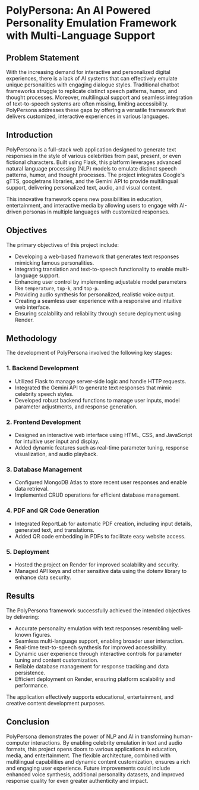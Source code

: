 # PolyPersona: An AI Powered Personality Emulation Framework with Multi-Language Support

## Problem Statement

With the increasing demand for interactive and personalized digital experiences, there is a lack of AI systems that can effectively emulate unique personalities with engaging dialogue styles. Traditional chatbot frameworks struggle to replicate distinct speech patterns, humor, and thought processes. Moreover, multilingual support and seamless integration of text-to-speech systems are often missing, limiting accessibility. PolyPersona addresses these gaps by offering a versatile framework that delivers customized, interactive experiences in various languages.

## Introduction

PolyPersona is a full-stack web application designed to generate text responses in the style of various celebrities from past, present, or even fictional characters. Built using Flask, this platform leverages advanced natural language processing (NLP) models to emulate distinct speech patterns, humor, and thought processes. The project integrates Google's gTTS, googletrans libraries, and the Gemini API to provide multilingual support, delivering personalized text, audio, and visual content.

This innovative framework opens new possibilities in education, entertainment, and interactive media by allowing users to engage with AI-driven personas in multiple languages with customized responses.

## Objectives

The primary objectives of this project include:

- Developing a web-based framework that generates text responses mimicking famous personalities.
- Integrating translation and text-to-speech functionality to enable multi-language support.
- Enhancing user control by implementing adjustable model parameters like `temperature`, `top-k`, and `top-p`.
- Providing audio synthesis for personalized, realistic voice output.
- Creating a seamless user experience with a responsive and intuitive web interface.
- Ensuring scalability and reliability through secure deployment using Render.

## Methodology

The development of PolyPersona involved the following key stages:

### 1. **Backend Development**

- Utilized Flask to manage server-side logic and handle HTTP requests.
- Integrated the Gemini API to generate text responses that mimic celebrity speech styles.
- Developed robust backend functions to manage user inputs, model parameter adjustments, and response generation.

### 2. **Frontend Development**

- Designed an interactive web interface using HTML, CSS, and JavaScript for intuitive user input and display.
- Added dynamic features such as real-time parameter tuning, response visualization, and audio playback.

### 3. **Database Management**

- Configured MongoDB Atlas to store recent user responses and enable data retrieval.
- Implemented CRUD operations for efficient database management.

### 4. **PDF and QR Code Generation**

- Integrated ReportLab for automatic PDF creation, including input details, generated text, and translations.
- Added QR code embedding in PDFs to facilitate easy website access.

### 5. **Deployment**

- Hosted the project on Render for improved scalability and security.
- Managed API keys and other sensitive data using the dotenv library to enhance data security.

## Results

The PolyPersona framework successfully achieved the intended objectives by delivering:

- Accurate personality emulation with text responses resembling well-known figures.
- Seamless multi-language support, enabling broader user interaction.
- Real-time text-to-speech synthesis for improved accessibility.
- Dynamic user experience through interactive controls for parameter tuning and content customization.
- Reliable database management for response tracking and data persistence.
- Efficient deployment on Render, ensuring platform scalability and performance.

The application effectively supports educational, entertainment, and creative content development purposes.

## Conclusion

PolyPersona demonstrates the power of NLP and AI in transforming human-computer interactions. By enabling celebrity emulation in text and audio formats, this project opens doors to various applications in education, media, and entertainment. The flexible architecture, combined with multilingual capabilities and dynamic content customization, ensures a rich and engaging user experience. Future improvements could include enhanced voice synthesis, additional personality datasets, and improved response quality for even greater authenticity and impact.
